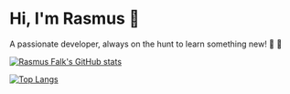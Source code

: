 # Hi, I'm Rasmus 👋

A passionate developer, always on the hunt to learn something new! 🎉 🚀

[![Rasmus Falk's GitHub stats](https://github-readme-stats.vercel.app/api?username=rasfa98&show_icons=true&count_private=true)](https://github.com/anuraghazra/github-readme-stats)

[![Top Langs](https://github-readme-stats.vercel.app/api/top-langs/?username=rasfa98)](https://github.com/anuraghazra/github-readme-stats)
